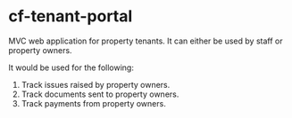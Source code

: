 # cf-tenant-portal

MVC web application for property tenants. It can either be used by staff or property owners.

It would be used for the following:
1) Track issues raised by property owners.
2) Track documents sent to property owners.
3) Track payments from property owners.